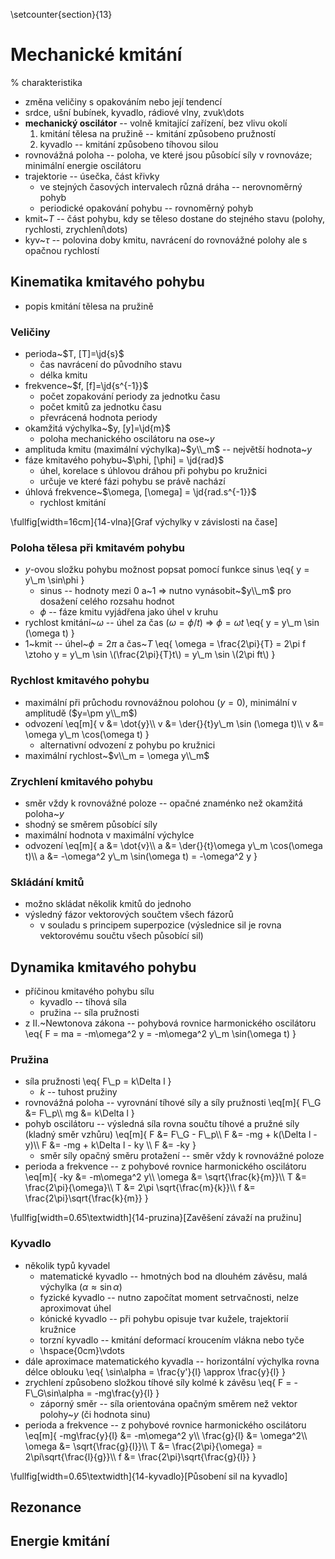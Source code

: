 \setcounter{section}{13}

# Mechanické kmitání
% charakteristika
- změna veličiny s opakováním nebo její tendencí
- srdce, ušní bubínek, kyvadlo, rádiové vlny, zvuk\dots
- **mechanický oscilátor** -- volně kmitající zařízení, bez vlivu okolí
	1. kmitání tělesa na pružině -- kmitání způsobeno pružností
	1. kyvadlo -- kmitání způsobeno tíhovou silou
- rovnovážná poloha -- poloha, ve které jsou působící síly v rovnováze; minimální energie oscilátoru
- trajektorie -- úsečka, část křivky
	- ve stejných časových intervalech různá dráha -- nerovnoměrný pohyb
	- periodické opakování pohybu -- rovnoměrný pohyb
- kmit~$T$ -- část pohybu, kdy se těleso dostane do stejného stavu (polohy, rychlosti, zrychlení\dots)
- kyv~$\tau$ -- polovina doby kmitu, navrácení do rovnovážné polohy ale s opačnou rychlostí

## Kinematika kmitavého pohybu
- popis kmitání tělesa na pružině

### Veličiny
- perioda~$T, [T]=\jd{s}$
	- čas navrácení do původního stavu
	- délka kmitu
- frekvence~$f, [f]=\jd{s^{-1}}$
	- počet zopakování periody za jednotku času
	- počet kmitů za jednotku času
	- převrácená hodnota periody
- okamžitá výchylka~$y, [y]=\jd{m}$
	- poloha mechanického oscilátoru na ose~$y$
- amplituda kmitu (maximální výchylka)~$y\\_m$ -- největší hodnota~$y$
- fáze kmitavého pohybu~$\phi, [\phi] = \jd{rad}$
	- úhel, korelace s úhlovou dráhou při pohybu po kružnici
	- určuje ve které fázi pohybu se právě nachází
- úhlová frekvence~$\omega, [\omega] = \jd{rad.s^{-1}}$
	- rychlost kmitání

\fullfig[width=16cm]{14-vlna}[Graf výchylky v závislosti na čase]

### Poloha tělesa při kmitavém pohybu
- $y$-ovou složku pohybu možnost popsat pomocí funkce sinus
	\eq{
		y = y\\_m \sin\phi
	}
	- sinus -- hodnoty mezi $0$ a~$1$ $\Rightarrow$ nutno vynásobit~$y\\_m$ pro dosažení celého rozsahu hodnot
	- $\phi$ -- fáze kmitu vyjádřena jako úhel v kruhu
- rychlost kmitání~$\omega$ -- úhel za čas ($\omega = \phi/t$) $\Rightarrow$ $\phi = \omega t$
	\eq{
		y = y\\_m \sin \(\omega t\)
	}
- 1~kmit -- úhel~$\phi = 2\pi$ a čas~$T$
	\eq{
		\omega = \frac{2\pi}{T} = 2\pi f \ztoho y = y\\_m \sin \\(\frac{2\pi}{T}t\\) = y\\_m \sin \\(2\pi ft\\)
	}

### Rychlost kmitavého pohybu
- maximální při průchodu rovnovážnou polohou ($y = 0$), minimální v amplitudě ($y=\pm y\\_m$)
- odvození
	\eq[m]{
		v &= \dot{y}\\\\
		v &= \der{}{t}y\\_m \sin \(\omega t\)\\\\
		v &= \omega y\\_m \cos\(\omega t\)
	}
	- alternativní odvození z pohybu po kružnici
- maximální rychlost~$v\\_m = \omega y\\_m$

### Zrychlení kmitavého pohybu
- směr vždy k rovnovážné poloze -- opačné znaménko než okamžitá poloha~$y$
- shodný se směrem působící síly
- maximální hodnota v maximální výchylce
- odvození
	\eq[m]{
		a &= \dot{v}\\\\
		a &= \der{}{t}\omega y\\_m \cos\(\omega t\)\\\\
		a &= -\omega^2 y\\_m \sin\(\omega t\) = -\omega^2 y
	}

### Skládání kmitů
- možno skládat několik kmitů do jednoho
- výsledný fázor vektorových součtem všech fázorů
	- v souladu s principem superpozice (výslednice sil je rovna vektorovému součtu všech působící sil)

## Dynamika kmitavého pohybu
- příčinou kmitavého pohybu sílu
	- kyvadlo -- tíhová síla
	- pružina -- síla pružnosti
- z II.~Newtonova zákona -- pohybová rovnice harmonického oscilátoru
	\eq{
		F = ma = -m\omega^2 y = -m\omega^2 y\\_m \sin\(\omega t\)
	}

### Pružina
- síla pružnosti 
	\eq{
		F\\_p = k\Delta l
	}
	- $k$ -- tuhost pružiny
- rovnovážná poloha -- vyrovnání tíhové síly a síly pružnosti
	\eq[m]{
		F\\_G &= F\\_p\\\\
		mg &= k\Delta l
	}
- pohyb oscilátoru -- výsledná síla rovna součtu tíhové a pružné síly (kladný směr vzhůru)
	\eq[m]{
		F &= F\\_G - F\\_p\\\\
		F &= -mg + k(\Delta l - y)\\\\
		F &= -mg + k\Delta l - ky \\\\
		F &= -ky
	}
	- směr síly opačný směru protažení -- směr vždy k rovnovážné poloze
- perioda a frekvence -- z pohybové rovnice harmonického oscilátoru
	\eq[m]{
		-ky &= -m\omega^2 y\\\\
		\omega &= \sqrt{\frac{k}{m}}\\\\
		T &= \frac{2\pi}{\omega}\\\\
		T &= 2\pi \sqrt{\frac{m}{k}}\\\\
		f &= \frac{2\pi}\sqrt{\frac{k}{m}}
	}

\fullfig[width=0.65\textwidth]{14-pruzina}[Zavěšení závaží na pružinu]

### Kyvadlo
- několik typů kyvadel
	- matematické kyvadlo -- hmotných bod na dlouhém závěsu, malá výchylka ($\alpha \approx \sin\alpha$)
	- fyzické kyvadlo -- nutno započítat moment setrvačnosti, nelze aproximovat úhel
	- kónické kyvadlo -- při pohybu opisuje tvar kužele, trajektorií kružnice
	- torzní kyvadlo -- kmitání deformací kroucením vlákna nebo tyče 
	- \hspace{0cm}\vdots
- dále aproximace matematického kyvadla -- horizontální výchylka rovna délce oblouku
	\eq{
		\sin\alpha = \frac{y'}{l} \approx \frac{y}{l}
	}
- zrychlení způsobeno složkou tíhové síly kolmé k závěsu
	\eq{
		F = -F\\_G\sin\alpha = -mg\frac{y}{l}
	}
	- záporný směr -- síla orientována opačným směrem než vektor polohy~$y$ (či hodnota sinu)
- perioda a frekvence -- z pohybové rovnice harmonického oscilátoru
	\eq[m]{
		-mg\frac{y}{l} &= -m\omega^2 y\\\\
		\frac{g}{l} &= \omega^2\\\\
		\omega &= \sqrt{\frac{g}{l}}\\\\
		T &= \frac{2\pi}{\omega} = 2\pi\sqrt{\frac{l}{g}}\\\\
		f &= \frac{2\pi}\sqrt{\frac{g}{l}}
	}

\fullfig[width=0.65\textwidth]{14-kyvadlo}[Působení sil na kyvadlo]

## Rezonance
## Energie kmitání
